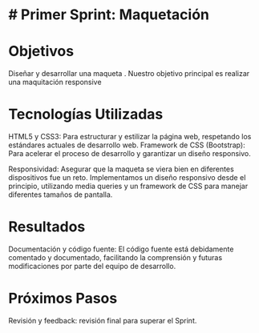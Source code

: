 # # Primer Sprint: Maquetación 

# Objetivos
Diseñar y desarrollar una maqueta . Nuestro objetivo principal es realizar una maquitación responsive 

# Tecnologías Utilizadas

HTML5 y CSS3: Para estructurar y estilizar la página web, respetando los estándares actuales de desarrollo web.
Framework de CSS (Bootstrap): Para acelerar el proceso de desarrollo y garantizar un diseño responsivo.

Responsividad: Asegurar que la maqueta se viera bien en diferentes dispositivos fue un reto. Implementamos un diseño responsivo desde el principio, utilizando media queries y un framework de CSS para manejar diferentes tamaños de pantalla.

# Resultados

Documentación y código fuente: El código fuente está debidamente comentado y documentado, facilitando la comprensión y futuras modificaciones por parte del equipo de desarrollo.

# Próximos Pasos

Revisión y feedback: revisión final para superar el Sprint.

